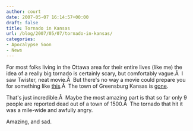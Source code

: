 ```yaml
---
author: court
date: 2007-05-07 16:14:57+00:00
draft: false
title: Tornado in Kansas
url: /blog/2007/05/07/tornado-in-kansas/
categories:
- Apocalypse Soon
- News
---
```


For most folks living in the Ottawa area for their entire lives (like me) the idea of a really big tornado is certainly scary, but comfortably vague.Â  I saw Twister, neat movie.Â  But there's no way a movie could prepare you for something like [this](http://www.cnn.com/2007/WEATHER/05/07/severe.weather/index.html).Â  The town of Greensburg Kansas is [gone](http://www.kansas.com/static/slides/050507tornadoaerials/).

That's just incredible.Â  Maybe the most amazing part is that so far only 9 people are reported dead out of a town of 1500.Â  The tornado that hit it was a mile-wide and awfully angry.

Amazing, and sad.
